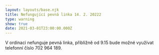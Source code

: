 ```yaml
---
layout: layouts/base.njk
title: Nefungující pevná linka 14. 2. 20222
type: warning
show: true
date: 2021-03-01T23:00:00.000Z
---
```

V ordinaci nefunguje pevná linka, přibližně od 9.15 bude možné využívat telefonní číslo 702 964 189.